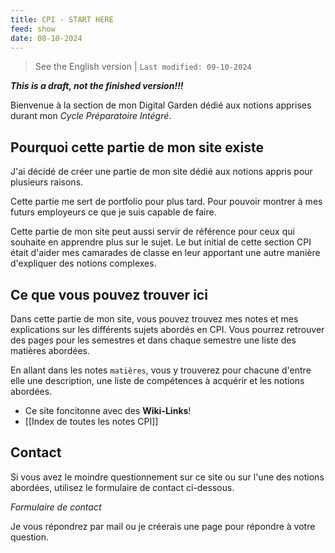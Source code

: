 ```yaml
---
title: CPI - START HERE
feed: show
date: 08-10-2024
---
```

> See the English version | `Last modified: 09-10-2024`

***This is a draft, not the finished version!!!***

Bienvenue à la section de mon Digital Garden dédié aux notions apprises durant mon *Cycle Préparatoire Intégré*. 

## Pourquoi cette partie de mon site existe
J'ai décidé de créer une partie de mon site dédié aux notions appris pour plusieurs raisons. 

Cette partie me sert de portfolio pour plus tard. Pour pouvoir montrer à mes futurs employeurs ce que je suis capable de faire. 

Cette partie de mon site peut aussi servir de référence pour ceux qui souhaite en apprendre plus sur le sujet. Le but initial de cette section CPI était d'aider mes camarades de classe en leur apportant une autre manière d'expliquer des notions complexes.

## Ce que vous pouvez trouver ici
Dans cette partie de mon site, vous pouvez trouvez mes notes et mes explications sur les différents sujets abordés en CPI. Vous pourrez retrouver des pages pour les semestres et dans chaque semestre une liste des matières abordées.

En allant dans les notes `matières`, vous y trouverez pour chacune d'entre elle une description, une liste de compétences à acquérir et les notions abordées. 

- Ce site foncitonne avec des **Wiki-Links**!
- [[Index de toutes les notes CPI]]

## Contact
Si vous avez le moindre questionnement sur ce site ou sur l'une des notions abordées, utilisez le formulaire de contact ci-dessous.

*Formulaire de contact*

Je vous répondrez par mail ou je créerais une page pour répondre à votre question.
